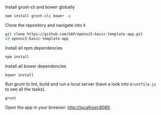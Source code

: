 
Install grunt-cli and bower globally

```sh
npm install grunt-cli bower -g
```

Clone the repository and navigate into it

```sh
git clone https://github.com/SAP/openui5-basic-template-app.git
cd openui5-basic-template-app
```

Install all npm dependencies

```sh
npm install
```

Install all bower dependencies

```sh
bower install
```

Run grunt to lint, build and run a local server (have a look into `Gruntfile.js` to see all the tasks).

```sh
grunt
```

Open the app in your browser: [http://localhost:8080](http://localhost:8080)
